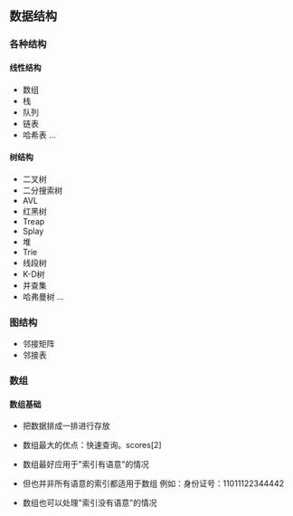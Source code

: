 ## 数据结构
### 各种结构
#### 线性结构
- 数组
- 栈
- 队列
- 链表
- 哈希表
...
#### 树结构
- 二叉树
- 二分搜索树
- AVL
- 红黑树
- Treap
- Splay
- 堆
- Trie
- 线段树
- K-D树
- 并查集
- 哈弗曼树
...
### 图结构
- 邻接矩阵
- 邻接表

### 数组
#### 数组基础
- 把数据排成一排进行存放
- 数组最大的优点：快速查询。scores[2]
- 数组最好应用于"索引有语意"的情况

- 但也并非所有语意的索引都适用于数组 例如：身份证号：11011122344442
- 数组也可以处理"索引没有语意"的情况
